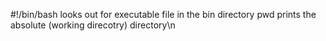 #!/bin/bash looks out for executable file in the bin directory
pwd prints the absolute (working direcotry) directory\n
